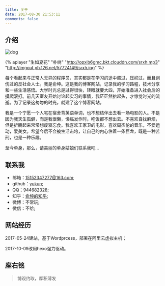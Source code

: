 ```yaml
---
title: 关于
date: 2017-08-30 21:53:11
comments: false
---
```

## 介绍

![dog](http://imgout.ph.126.net/55813046/dog-2156775_960_720.jpg)

{% aplayer "生如夏花" "朴树" "http://opxib6gmc.bkt.clouddn.com/srxh.mp3" "http://imgout.ph.126.net/57724149/srxh.jpg" %}

每个看起来与正常人无异的程序员，其实都是在学习的途中熬过，压抑过，而且创伤过的反社会人士。我是俞坤。这是我的博客网站，记录我的学习路程，技术分享和一些生活感悟。大学时光总是过得很快，转眼就要大四，开始准备进入社会后的摸爬滚打。前几天室友开始讨论起实习的事情，我茫茫然抬起头，才惊觉时光的流逝。为了记录这匆匆的时光，就建了这个博客网站。

我是一个宁愿一个人宅在宿舍背英语单词，也不想结伴出去看一场电影的人。不是因为我天生孤僻，而是我很懒，懒癌发作时，吃饭都不想出去。不喜欢自找麻烦，但是折腾起来常常想废寝忘食。我喜欢王家卫的电影，喜欢周杰伦的音乐，不爱运动，爱美女。希望今后不会被生活击垮，让自己的内心住着一条巨龙，既是一种苦刑，也是一种乐趣。

至今单身，那么，请美丽的单身姑娘们联系我吧...

## 联系我

- 邮箱：15152347277@163.com;
- github：[yukun](https://github.com/Blackyukun);
- QQ：944682328;
- 知乎：[俞坤的知乎](https://www.zhihu.com/people/yu-kun-73/activities);
- 微博：不常玩;
- 微信：不给;

## 网站经历

2017-05-24建站，基于Wordprcess，部署在阿里云虚拟主机；

2017-10-09改用hexo强力驱动。

## 座右铭

> 博观约取，厚积薄发
